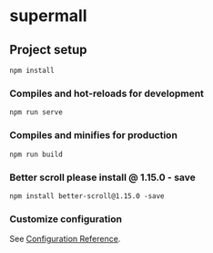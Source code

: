 # supermall

## Project setup
```
npm install
```

### Compiles and hot-reloads for development
```
npm run serve
```

### Compiles and minifies for production
```
npm run build
```

### Better scroll please install @ 1.15.0 - save
```
npm install better-scroll@1.15.0 -save
```

### Customize configuration
See [Configuration Reference](https://cli.vuejs.org/config/).
